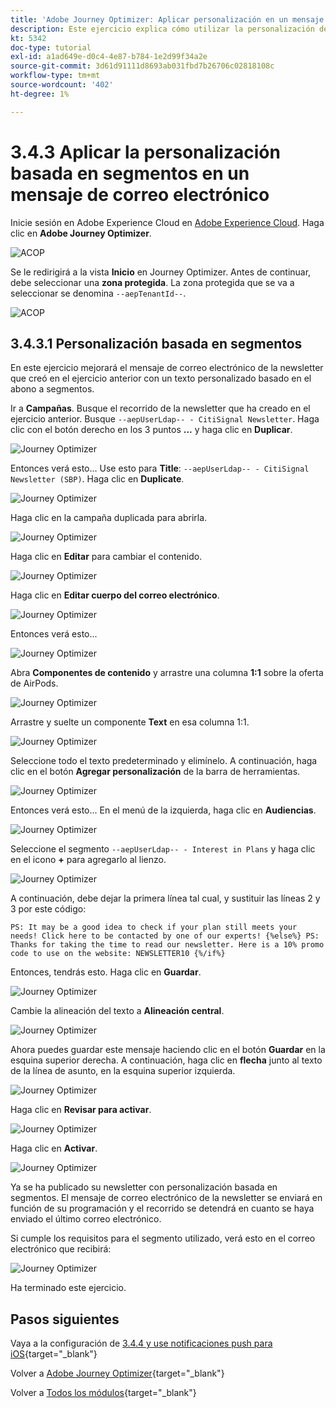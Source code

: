 ```yaml
---
title: 'Adobe Journey Optimizer: Aplicar personalización en un mensaje de correo electrónico'
description: Este ejercicio explica cómo utilizar la personalización de segmentos dentro de un contenido de correo electrónico
kt: 5342
doc-type: tutorial
exl-id: a1ad649e-d0c4-4e87-b784-1e2d99f34a2e
source-git-commit: 3d61d91111d8693ab031fbd7b26706c02818108c
workflow-type: tm+mt
source-wordcount: '402'
ht-degree: 1%

---
```


# 3.4.3 Aplicar la personalización basada en segmentos en un mensaje de correo electrónico

Inicie sesión en Adobe Experience Cloud en [Adobe Experience Cloud](https://experience.adobe.com). Haga clic en **Adobe Journey Optimizer**.

![ACOP](./../../../../modules/delivery-activation/ajo-b2c/ajob2c-1/images/acophome.png)

Se le redirigirá a la vista **Inicio** en Journey Optimizer. Antes de continuar, debe seleccionar una **zona protegida**. La zona protegida que se va a seleccionar se denomina ``--aepTenantId--``.

![ACOP](./../../../../modules/delivery-activation/ajo-b2c/ajob2c-1/images/acoptriglp.png)

## 3.4.3.1 Personalización basada en segmentos

En este ejercicio mejorará el mensaje de correo electrónico de la newsletter que creó en el ejercicio anterior con un texto personalizado basado en el abono a segmentos.

Ir a **Campañas**. Busque el recorrido de la newsletter que ha creado en el ejercicio anterior. Busque `--aepUserLdap-- - CitiSignal Newsletter`. Haga clic con el botón derecho en los 3 puntos **...** y haga clic en **Duplicar**.

![Journey Optimizer](./images/sbp1.png)

Entonces verá esto... Use esto para **Title**: `--aepUserLdap-- - CitiSignal Newsletter (SBP)`. Haga clic en **Duplicate**.

![Journey Optimizer](./images/sbp2.png)

Haga clic en la campaña duplicada para abrirla.

![Journey Optimizer](./images/sbp3.png)

Haga clic en **Editar** para cambiar el contenido.

![Journey Optimizer](./images/sbp3a.png)

Haga clic en **Editar cuerpo del correo electrónico**.

![Journey Optimizer](./images/sbp4.png)

Entonces verá esto...

![Journey Optimizer](./images/sbp5.png)

Abra **Componentes de contenido** y arrastre una columna **1:1** sobre la oferta de AirPods.

![Journey Optimizer](./images/sbp6.png)

Arrastre y suelte un componente **Text** en esa columna 1:1.

![Journey Optimizer](./images/sbp6a.png)

Seleccione todo el texto predeterminado y elimínelo. A continuación, haga clic en el botón **Agregar personalización** de la barra de herramientas.

![Journey Optimizer](./images/sbp7.png)

Entonces verá esto... En el menú de la izquierda, haga clic en **Audiencias**.

![Journey Optimizer](./images/seg1.png)

Seleccione el segmento `--aepUserLdap-- - Interest in Plans` y haga clic en el icono **+** para agregarlo al lienzo.

![Journey Optimizer](./images/seg3.png)

A continuación, debe dejar la primera línea tal cual, y sustituir las líneas 2 y 3 por este código:

``
    PS: It may be a good idea to check if your plan still meets your needs! Click here to be contacted by one of our experts!
{%else%}
    PS: Thanks for taking the time to read our newsletter. Here is a 10% promo code to use on the website: NEWSLETTER10
{%/if%}
``

Entonces, tendrás esto. Haga clic en **Guardar**.

![Journey Optimizer](./images/seg4.png)

Cambie la alineación del texto a **Alineación central**.

![Journey Optimizer](./images/sbp9.png)

Ahora puedes guardar este mensaje haciendo clic en el botón **Guardar** en la esquina superior derecha. A continuación, haga clic en **flecha** junto al texto de la línea de asunto, en la esquina superior izquierda.

![Journey Optimizer](./images/sbp9a.png)

Haga clic en **Revisar para activar**.

![Journey Optimizer](./images/oc79afff.png)

Haga clic en **Activar**.

![Journey Optimizer](./images/oc79bfff.png)

Ya se ha publicado su newsletter con personalización basada en segmentos. El mensaje de correo electrónico de la newsletter se enviará en función de su programación y el recorrido se detendrá en cuanto se haya enviado el último correo electrónico.

Si cumple los requisitos para el segmento utilizado, verá esto en el correo electrónico que recibirá:

![Journey Optimizer](./images/sbp20fff.png)

Ha terminado este ejercicio.

## Pasos siguientes

Vaya a la configuración de [3.4.4 y use notificaciones push para iOS](./ex4.md){target="_blank"}

Volver a [Adobe Journey Optimizer](journeyoptimizer.md){target="_blank"}

Volver a [Todos los módulos](./../../../../overview.md){target="_blank"}
